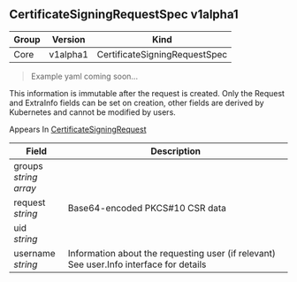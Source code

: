 ## CertificateSigningRequestSpec v1alpha1

Group        | Version     | Kind
------------ | ---------- | -----------
Core | v1alpha1 | CertificateSigningRequestSpec

> Example yaml coming soon...



This information is immutable after the request is created. Only the Request and ExtraInfo fields can be set on creation, other fields are derived by Kubernetes and cannot be modified by users.

<aside class="notice">
Appears In  <a href="#certificatesigningrequest-v1alpha1">CertificateSigningRequest</a> </aside>

Field        | Description
------------ | -----------
groups <br /> *string array* | 
request <br /> *string* | Base64-encoded PKCS#10 CSR data
uid <br /> *string* | 
username <br /> *string* | Information about the requesting user (if relevant) See user.Info interface for details

